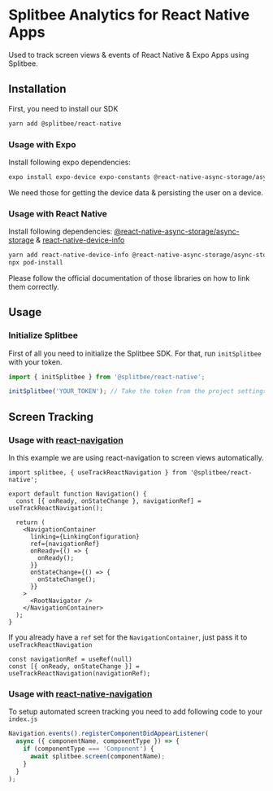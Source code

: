 # Splitbee Analytics for React Native Apps

Used to track screen views & events of React Native & Expo Apps using Splitbee.

## Installation

First, you need to install our SDK

```bash
yarn add @splitbee/react-native
```

### Usage with Expo

Install following expo dependencies:

```bash
expo install expo-device expo-constants @react-native-async-storage/async-storage
```

We need those for getting the device data & persisting the user on a device.

### Usage with React Native

Install following dependencies: [@react-native-async-storage/async-storage](`https://react-native-async-storage.github.io/async-storage/docs/install`) & [react-native-device-info](https://github.com/react-native-device-info/react-native-device-info)

```bash
yarn add react-native-device-info @react-native-async-storage/async-storage
npx pod-install
```

Please follow the official documentation of those libraries on how to link them correctly.

## Usage

### Initialize Splitbee

First of all you need to initialize the Splitbee SDK. For that, run `initSplitbee` with your token.

```js
import { initSplitbee } from '@splitbee/react-native';

initSplitbee('YOUR_TOKEN'); // Take the token from the project settings in the Splitbee dashboard
```

## Screen Tracking

### Usage with [react-navigation](https://reactnavigation.org/docs/getting-started)

In this example we are using react-navigation to screen views automatically.

```JSX
import splitbee, { useTrackReactNavigation } from '@splitbee/react-native';

export default function Navigation() {
  const [{ onReady, onStateChange }, navigationRef] = useTrackReactNavigation();

  return (
    <NavigationContainer
      linking={LinkingConfiguration}
      ref={navigationRef}
      onReady={() => {
        onReady();
      }}
      onStateChange={() => {
        onStateChange();
      }}
    >
      <RootNavigator />
    </NavigationContainer>
  );
}
```

If you already have a `ref` set for the `NavigationContainer`, just pass it to `useTrackReactNavigation`

```JSX
const navigationRef = useRef(null)
const [{ onReady, onStateChange }] = useTrackReactNavigation(navigationRef);
```

### Usage with [react-native-navigation](https://wix.github.io/react-native-navigation)

To setup automated screen tracking you need to add following code to your `index.js`

```js
Navigation.events().registerComponentDidAppearListener(
  async ({ componentName, componentType }) => {
    if (componentType === 'Component') {
      await splitbee.screen(componentName);
    }
  }
);
```
